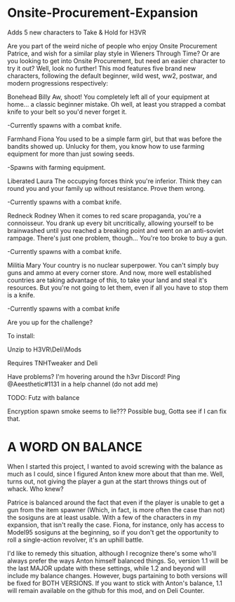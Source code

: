 # Onsite-Procurement-Expansion
Adds 5 new characters to Take &amp; Hold for H3VR


Are you part of the weird niche of people who enjoy Onsite Procurement Patrice, and wish for a similar play style in Wieners Through Time? Or are you looking to get into Onsite Procurement, but need an easier character to try it out? Well, look no further! This mod features five brand new characters, following the default beginner, wild west, ww2, postwar, and modern progressions respectively:


Bonehead Billy
Aw, shoot! You completely left all of your equipment at home... a classic beginner mistake. Oh well, at least you strapped a combat knife to your belt so you'd never forget it.

-Currently spawns with a combat knife.


Farmhand Fiona
You used to be a simple farm girl, but that was before the bandits showed up. Unlucky for them, you know how to use farming equipment for more than just sowing seeds.

-Spawns with farming equipment.


Liberated Laura
The occupying forces think you're inferior. Think they can round you and your family up without resistance. Prove them wrong.

-Currently spawns with a combat knife.


Redneck Rodney
When it comes to red scare propaganda, you're a connoisseur. You drank up every bit uncritically, allowing yourself to be brainwashed until you reached a breaking point and went on an anti-soviet rampage. There's just one problem, though... You're too broke to buy a gun.

-Currently spawns with a combat knife.


Militia Mary
Your country is no nuclear superpower. You can't simply buy guns and ammo at every corner store. And now, more well established countries are taking advantage of this, to take your land and steal it's resources. But you're not going to let them, even if all you have to stop them is a knife.

-Currently spawns with a combat knife


Are you up for the challenge?


To install:

Unzip to H3VR\Deli\Mods


Requires TNHTweaker and Deli


Have problems? I'm hovering around the h3vr Discord! Ping @Aeesthetic#1131 in a help channel (do not add me)

TODO:
Futz with balance

Encryption spawn smoke seems to lie??? Possible bug, Gotta see if I can fix that.

# A WORD ON BALANCE
When I started this project, I wanted to avoid screwing with the balance as much as I could, since I figured Anton knew more about that than me. Well, turns out, not giving the player a gun at the start throws things out of whack. Who knew?

Patrice is balanced around the fact that even if the player is unable to get a gun from the item spawner (Which, in fact, is more often the case than not) the sosiguns are at least usable. With a few of the characters in my expansion, that isn't really the case. Fiona, for instance, only has access to Model95 sosiguns at the beginning, so if you don't get the opportunity to roll a single-action revolver, it's an uphill battle.

I'd like to remedy this situation, although I recognize there's some who'll always prefer the ways Anton himself balanced things. So, version 1.1 will be the last MAJOR update with these settings, while 1.2 and beyond will include my balance changes. However, bugs partaining to both versions will be fixed for BOTH VERSIONS. If you want to stick with Anton's balance, 1.1 will remain available on the github for this mod, and on Deli Counter.
